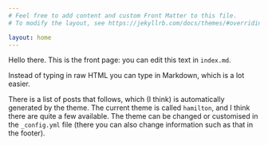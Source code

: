 ```yaml
---
# Feel free to add content and custom Front Matter to this file.
# To modify the layout, see https://jekyllrb.com/docs/themes/#overriding-theme-defaults

layout: home
---
```


Hello there. This is the front page: you can edit this text in `index.md`.

Instead of typing in raw HTML you can type in Markdown, which is a lot easier.

There is a list of posts that follows, which (I think) is automatically generated by the theme. The current theme is called `hamilton`, and I think there are quite a few available. The theme can be changed or customised in the `_config.yml` file (there you can also change information such as that in the footer).
